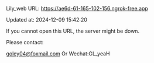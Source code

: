 Lily_web URL: https://ae6d-61-165-102-156.ngrok-free.app

Updated at: 2024-12-09 15:42:20

If you cannot open this URL, the server might be down.

Please contact: 

goley04@foxmail.com Or Wechat:GL_yeaH